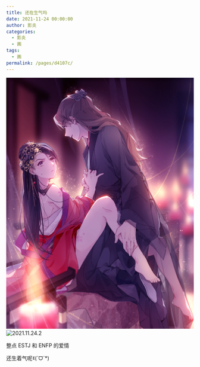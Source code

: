```yaml
---
title: 还在生气吗
date: 2021-11-24 00:00:00
author: 影炎
categories: 
  - 影炎
  - 画
tags: 
  - 画
permalink: /pages/d4107c/
---
```


![2021.11.24.1](/img/yingyan/2021.11.24.1.png)
![2021.11.24.2](/img/yingyan/2021.11.24.2.jpg)

整点 ESTJ 和 ENFP 的爱情

还生着气呢ꉂ(ˊᗜˋ*)

<!-- more -->
